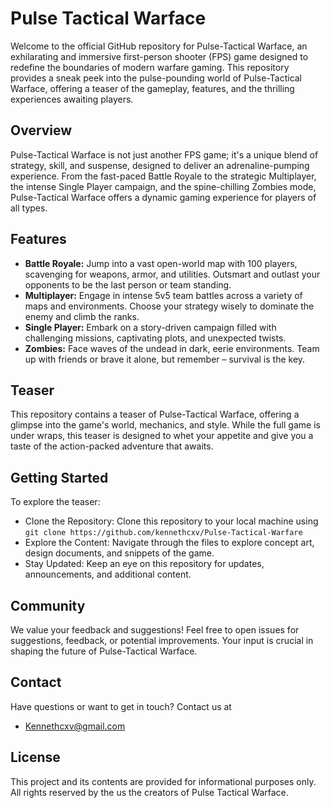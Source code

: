 # Pulse Tactical Warface

Welcome to the official GitHub repository for Pulse-Tactical Warface, an exhilarating and immersive first-person shooter (FPS) game designed to redefine the boundaries of modern warfare gaming. This repository provides a sneak peek into the pulse-pounding world of Pulse-Tactical Warface, offering a teaser of the gameplay, features, and the thrilling experiences awaiting players.

## Overview
Pulse-Tactical Warface is not just another FPS game; it's a unique blend of strategy, skill, and suspense, designed to deliver an adrenaline-pumping experience. From the fast-paced Battle Royale to the strategic Multiplayer, the intense Single Player campaign, and the spine-chilling Zombies mode, Pulse-Tactical Warface offers a dynamic gaming experience for players of all types.

## Features
- **Battle Royale:** Jump into a vast open-world map with 100 players, scavenging for weapons, armor, and utilities. Outsmart and outlast your opponents to be the last person or team standing.
- **Multiplayer:** Engage in intense 5v5 team battles across a variety of maps and environments. Choose your strategy wisely to dominate the enemy and climb the ranks.
- **Single Player:** Embark on a story-driven campaign filled with challenging missions, captivating plots, and unexpected twists.
- **Zombies:** Face waves of the undead in dark, eerie environments. Team up with friends or brave it alone, but remember – survival is the key.

## Teaser
This repository contains a teaser of Pulse-Tactical Warface, offering a glimpse into the game's world, mechanics, and style. While the full game is under wraps, this teaser is designed to whet your appetite and give you a taste of the action-packed adventure that awaits.

## Getting Started
To explore the teaser:

- Clone the Repository: Clone this repository to your local machine using ```git clone https://github.com/kennethcxv/Pulse-Tactical-Warfare```
- Explore the Content: Navigate through the files to explore concept art, design documents, and snippets of the game.
- Stay Updated: Keep an eye on this repository for updates, announcements, and additional content.

## Community
We value your feedback and suggestions! Feel free to open issues for suggestions, feedback, or potential improvements. Your input is crucial in shaping the future of Pulse-Tactical Warface.

## Contact
Have questions or want to get in touch? Contact us at
  - Kennethcxv@gmail.com

## License
This project and its contents are provided for informational purposes only. All rights reserved by the us the creators of Pulse Tactical Warface.
